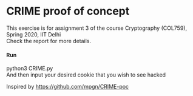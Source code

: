 # CRIME proof of concept
This exercise is for assignment 3 of the course Cryptography (COL759), Spring 2020, IIT Delhi  
Check the report for more details.

#### Run 
python3 CRIME.py   
And then input your desired cookie that you wish to see hacked

Inspired by https://github.com/mpgn/CRIME-poc 
